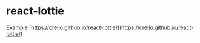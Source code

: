 # react-lottie

Example [https://crello.github.io/react-lottie/](https://crello.github.io/react-lottie/)